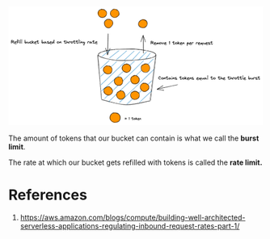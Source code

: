 
<img src="./images/rate-limiting-1.png" title="rate-limiting-1.png" width="900"/>

The amount of tokens that our bucket can contain is what we call the **burst limit**.

The rate at which our bucket gets refilled with tokens is called the **rate limit.**

# References

1. https://aws.amazon.com/blogs/compute/building-well-architected-serverless-applications-regulating-inbound-request-rates-part-1/